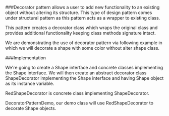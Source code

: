 ###Decorator pattern allows a user to add new functionality to an existing object without altering its structure. 
This type of design pattern comes under structural pattern as this pattern acts as a wrapper to existing class.

This pattern creates a decorator class which wraps the original class and provides additional functionality keeping class methods signature intact.

We are demonstrating the use of decorator pattern via following example in which we will decorate a shape with some color without alter shape class.

###Implementation

We're going to create a Shape interface and concrete classes implementing the Shape interface. We will then create an abstract decorator class ShapeDecorator implementing the Shape interface and having Shape object as its instance variable.

RedShapeDecorator is concrete class implementing ShapeDecorator.

DecoratorPatternDemo, our demo class will use RedShapeDecorator to decorate Shape objects.